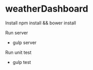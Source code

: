 # weatherDashboard
Install
npm install && bower install

Run server
* gulp server

Run unit test
* gulp test

